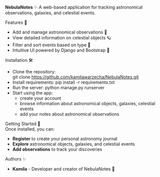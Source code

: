 **NebulaNotes** ✨
A web-based application for tracking astronomical observations, galaxies, and celestial events.

Features 🌌  
- Add and manage astronomical observations 🔭  
- View detailed information on celestial objects 🪐  
- Filter and sort events based on type 📅  
- Intuitive UI powered by Django and Bootstrap 🎨  

Installation 🛠  
- Clone the repository:  
git clone https://github.com/kamilawarzecha/NebulaNotes.git
- Install requirements:
pip install -r requirements.txt
- Run the server:
python manage.py runserver
- Start using the app:
    - create your account
    - browse information about astronomical objects, galaxies, celestial events
    - add your notes about astronomical observations

Getting Started 🚀  
Once installed, you can:  
- **Register** to create your personal astronomy journal
- **Explore** astronomical objects, galaxies, and celestial events
- **Add observations** to track your discoveries

Authors ✨  
- **Kamila** - Developer and creator of NebulaNotes 🌌  





